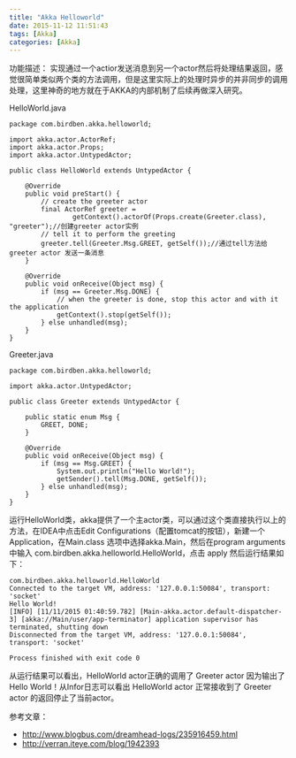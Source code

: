 ```yaml
---
title: "Akka Helloworld"
date: 2015-11-12 11:51:43
tags: [Akka]
categories: [Akka]
---
```


功能描述：
实现通过一个actior发送消息到另一个actor然后将处理结果返回，感觉很简单类似两个类的方法调用，但是这里实际上的处理时异步的并非同步的调用处理，这里神奇的地方就在于AKKA的内部机制了后续再做深入研究。

HelloWorld.java

```
package com.birdben.akka.helloworld;

import akka.actor.ActorRef;
import akka.actor.Props;
import akka.actor.UntypedActor;

public class HelloWorld extends UntypedActor {

    @Override
    public void preStart() {
        // create the greeter actor
        final ActorRef greeter =
                getContext().actorOf(Props.create(Greeter.class), "greeter");//创建greeter actor实例
        // tell it to perform the greeting
        greeter.tell(Greeter.Msg.GREET, getSelf());//通过tell方法给greeter actor 发送一条消息
    }

    @Override
    public void onReceive(Object msg) {
        if (msg == Greeter.Msg.DONE) {
            // when the greeter is done, stop this actor and with it the application
            getContext().stop(getSelf());
        } else unhandled(msg);
    }
}  
```

Greeter.java

```
package com.birdben.akka.helloworld;

import akka.actor.UntypedActor;

public class Greeter extends UntypedActor {

    public static enum Msg {
        GREET, DONE;
    }

    @Override
    public void onReceive(Object msg) {
        if (msg == Msg.GREET) {
            System.out.println("Hello World!");
            getSender().tell(Msg.DONE, getSelf());
        } else unhandled(msg);
    }
}
```

运行HelloWorld类，akka提供了一个主actor类，可以通过这个类直接执行以上的方法，在IDEA中点击Edit Configurations（配置tomcat的按钮），新建一个Application，在Main.class 选项中选择akka.Main，然后在program arguments 中输入 com.birdben.akka.helloworld.HelloWorld，点击 apply 然后运行结果如下：

```
com.birdben.akka.helloworld.HelloWorld
Connected to the target VM, address: '127.0.0.1:50084', transport: 'socket'
Hello World!
[INFO] [11/11/2015 01:40:59.782] [Main-akka.actor.default-dispatcher-3] [akka://Main/user/app-terminator] application supervisor has terminated, shutting down
Disconnected from the target VM, address: '127.0.0.1:50084', transport: 'socket'

Process finished with exit code 0

```

从运行结果可以看出，HelloWorld actor正确的调用了 Greeter actor 因为输出了 Hello World！从Infor日志可以看出 HelloWorld actor 正常接收到了 Greeter actor 的返回停止了当前actor。

参考文章：

- http://www.blogbus.com/dreamhead-logs/235916459.html
- http://verran.iteye.com/blog/1942393
